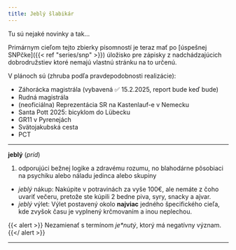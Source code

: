 ```yaml
---
title: Jeblý šlabikár
---
```


Tu sú nejaké novinky a tak...

Primárnym cieľom tejto zbierky písomností je teraz mať po [úspešnej SNPčke]({{< ref "series/snp" >}}) úložisko pre zápisky z nadchádzajúcich dobrodružstiev ktoré nemajú vlastnú stránku na to určenú.  

V plánoch sú (zhruba podľa pravdepodobnosti realizácie):

- Záhorácka magistrála (vybavená ✅ 15.2.2025, report bude keď bude)
- Rudná magistrála
- (neoficiálna) Reprezentácia SR na Kastenlauf-e v Nemecku
- Santa Pott 2025: bicyklom do Lübecku
- GR11 v Pyrenejách
- Svätojakubská cesta
- PCT
---

**jeblý** (*príd*)

1. odporujúci bežnej logike a zdravému rozumu, no blahodárne pôsobiaci na psychiku alebo náladu jedinca alebo skupiny

- *jeblý* nákup: Nakúpite v potravinách za vyše 100€, ale nemáte z čoho uvariť večeru, pretože ste kúpili 2 bedne piva, syry, snacky a ajvar.
- *jeblý* výlet: Výlet postavený okolo **najviac** jedného špecifického cieľa, kde zvyšok času je vyplnený krčmovaním a inou neplechou.

{{< alert >}}
Nezamienať s termínom *je\*nutý*, ktorý má negatívny význam.
{{</ alert >}}

---
